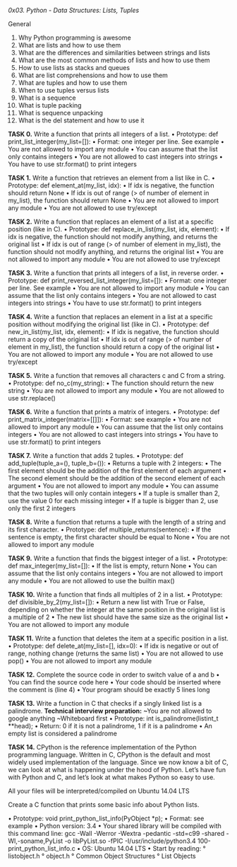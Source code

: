 *0x03. Python - Data Structures: Lists, Tuples*

General
1. Why Python programming is awesome
2. What are lists and how to use them
3. What are the differences and similarities between strings and lists
4. What are the most common methods of lists and how to use them
5. How to use lists as stacks and queues
6. What are list comprehensions and how to use them
7. What are tuples and how to use them
8. When to use tuples versus lists
9. What is a sequence
10. What is tuple packing
11. What is sequence unpacking
12. What is the del statement and how to use it

**TASK 0.** Write a function that prints all integers of a list.
• Prototype: def print_list_integer(my_list=[]):
• Format: one integer per line. See example
• You are not allowed to import any module
• You can assume that the list only contains integers
• You are not allowed to cast integers into strings
• You have to use str.format() to print integers

**TASK 1.** Write a function that retrieves an element from a list like in C.
• Prototype: def element_at(my_list, idx):
• If idx is negative, the function should return None
• If idx is out of range (> of number of element in my_list), the function should return None
• You are not allowed to import any module
• You are not allowed to use try/except

**TASK 2.** Write a function that replaces an element of a list at a specific position (like in C).
• Prototype: def replace_in_list(my_list, idx, element):
• If idx is negative, the function should not modify anything, and returns the original list
• If idx is out of range (> of number of element in my_list), the function should not modify anything, and returns the original list
• You are not allowed to import any module
• You are not allowed to use try/except

**TASK 3.** Write a function that prints all integers of a list, in reverse order.
• Prototype: def print_reversed_list_integer(my_list=[]):
• Format: one integer per line. See example
• You are not allowed to import any module
• You can assume that the list only contains integers
• You are not allowed to cast integers into strings
• You have to use str.format() to print integers

**TASK 4.** Write a function that replaces an element in a list at a specific position without modifying the original list (like in C).
• Prototype: def new_in_list(my_list, idx, element):
• If idx is negative, the function should return a copy of the original list
• If idx is out of range (> of number of element in my_list), the function should return a copy of the original list
• You are not allowed to import any module
• You are not allowed to use try/except

**TASK 5.**  Write a function that removes all characters c and C from a string.
• Prototype: def no_c(my_string):
• The function should return the new string
• You are not allowed to import any module
• You are not allowed to use str.replace()

**TASK 6.** Write a function that prints a matrix of integers.
• Prototype: def print_matrix_integer(matrix=[[]]):
• Format: see example
• You are not allowed to import any module
• You can assume that the list only contains integers
• You are not allowed to cast integers into strings
• You have to use str.format() to print integers

**TASK 7.** Write a function that adds 2 tuples.
• Prototype: def add_tuple(tuple_a=(), tuple_b=()):
• Returns a tuple with 2 integers:
• The first element should be the addition of the first element of each argument
• The second element should be the addition of the second element of each argument
• You are not allowed to import any module
• You can assume that the two tuples will only contain integers
• If a tuple is smaller than 2, use the value 0 for each missing integer
• If a tuple is bigger than 2, use only the first 2 integers

**TASK 8.** Write a function that returns a tuple with the length of a string and its first character.
• Prototype: def multiple_returns(sentence):
• If the sentence is empty, the first character should be equal to None
• You are not allowed to import any module

**TASK 9.** Write a function that finds the biggest integer of a list.
• Prototype: def max_integer(my_list=[]):
• If the list is empty, return None
• You can assume that the list only contains integers
• You are not allowed to import any module
• You are not allowed to use the builtin max()

**TASK 10.** Write a function that finds all multiples of 2 in a list.
• Prototype: def divisible_by_2(my_list=[]):
• Return a new list with True or False, depending on whether the integer at the same position in the original list is a multiple of 2
• The new list should have the same size as the original list
• You are not allowed to import any module

**TASK 11.** Write a function that deletes the item at a specific position in a list.
• Prototype: def delete_at(my_list=[], idx=0):
• If idx is negative or out of range, nothing change (returns the same list)
• You are not allowed to use pop()
• You are not allowed to import any module

**TASK 12.** Complete the source code in order to switch value of a and b
• You can find the source code here
• Your code should be inserted where the comment is (line 4)
• Your program should be exactly 5 lines long

**TASK 13.** Write a function in C that checks if a singly linked list is a palindrome.
**Technical interview preparation:**
~You are not allowed to google anything
~Whiteboard first
• Prototype: int is_palindrome(listint_t **head);
• Return: 0 if it is not a palindrome, 1 if it is a palindrome
• An empty list is considered a palindrome

**TASK 14.** CPython is the reference implementation of the Python programming language. Written in C, CPython is the default and most widely used implementation of the language.
Since we now know a bit of C, we can look at what is happening under the hood of Python. Let’s have fun with Python and C, and let’s look at what makes Python so easy to use.

All your files will be interpreted/compiled on Ubuntu 14.04 LTS

Create a C function that prints some basic info about Python lists.

• Prototype: void print_python_list_info(PyObject *p);
• Format: see example
• Python version: 3.4
• Your shared library will be compiled with this command line: gcc -Wall -Werror -Wextra -pedantic -std=c99 -shared -Wl,-soname,PyList -o libPyList.so -fPIC -I/usr/include/python3.4 100-print_python_list_info.c
• OS: Ubuntu 14.04 LTS
• Start by reading:
  ° listobject.h
  ° object.h
  ° Common Object Structures
  ° List Objects
